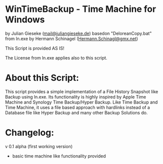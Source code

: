 # WinTimeBackup - Time Machine for Windows
by Julian Gieseke (mail@juliangieseke.de)
basedon "DeloreanCopy.bat" from ln.exe by Hermann Schinagel (Hermann.Schinagl@gmx.net)

This Script is provided AS IS!

The License from ln.exe applies also to this script.

# About this Script:
This script provides a simple implementation of a File History Snapshot like Backup using ln.exe. Its functionality is highly inspired by Apple Time Machine and Synology Time Backup/Hyper Backup. Like Time Backup and Time Machine, it uses a file based approach with hardlinks instead of a Database file like Hyper Backup and many other Backup Solutions do.

# Changelog:

v 0.1 alpha (first working version)
- basic time machine like functionality provided
